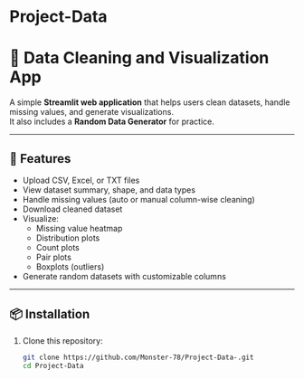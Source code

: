 # Project-Data
# 🧹 Data Cleaning and Visualization App

A simple **Streamlit web application** that helps users clean datasets, handle missing values, and generate visualizations.  
It also includes a **Random Data Generator** for practice.

---

## 🚀 Features
- Upload CSV, Excel, or TXT files
- View dataset summary, shape, and data types
- Handle missing values (auto or manual column-wise cleaning)
- Download cleaned dataset
- Visualize:
  - Missing value heatmap
  - Distribution plots
  - Count plots
  - Pair plots
  - Boxplots (outliers)
- Generate random datasets with customizable columns

---

## 📦 Installation

1. Clone this repository:
   ```bash
   git clone https://github.com/Monster-78/Project-Data-.git
   cd Project-Data
